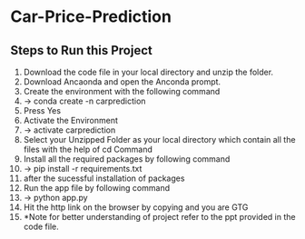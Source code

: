 # Car-Price-Prediction

## Steps to Run this Project
1) Download the code file in your local directory and unzip the folder.
2) Download Ancaonda and open the Anconda prompt.
3) Create the environment with the following command 
4) -> conda create -n carprediction
5) Press Yes 
6) Activate the Environment 
7) -> activate carprediction
8) Select your Unzipped Folder as your local directory which contain all the files with the help of cd Command 
9) Install all the required packages by following command 
10) -> pip install -r requirements.txt
11) after the sucessful installation of packages 
12) Run the app file  by following command 
13) -> python app.py 
14) Hit the http link on the browser by copying  and you are GTG
15) *Note for better understanding of project refer to the ppt provided in the code file.

